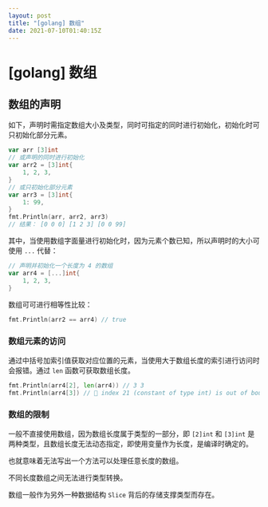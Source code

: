 ```yaml
---
layout: post
title: "[golang] 数组"
date: 2021-07-10T01:40:15Z
---
```

# [golang] 数组

## 数组的声明

如下，声明时需指定数组大小及类型，同时可指定的同时进行初始化，初始化时可只初始化部分元素。

```go
var arr [3]int
// 或声明的同时进行初始化
var arr2 = [3]int{
	1, 2, 3,
}
// 或只初始化部分元素
var arr3 = [3]int{
	1: 99,
}
fmt.Println(arr, arr2, arr3)
// 结果： [0 0 0] [1 2 3] [0 0 99]
```

其中，当使用数组字面量进行初始化时，因为元素个数已知，所以声明时的大小可使用 `...` 代替：

```go
// 声明并初始化一个长度为 4 的数组
var arr4 = [...]int{
	1, 2, 3,
}
```

数组可可进行相等性比较：

```go
fmt.Println(arr2 == arr4) // true
```

### 数组元素的访问

通过中括号加索引值获取对应位置的元素，当使用大于数组长度的索引进行访问时会报错。通过 `len` 函数可获取数组长度。

```go
fmt.Println(arr4[2], len(arr4)) // 3 3
fmt.Println(arr4[3]) // 🚨 index 21 (constant of type int) is out of boundscompilerInvalidIndex
```

### 数组的限制

一般不直接使用数组，因为数组长度属于类型的一部分，即 `[2]int` 和 `[3]int` 是两种类型，且数组长度无法动态指定，即使用变量作为长度，是编译时确定的。

也就意味着无法写出一个方法可以处理任意长度的数组。

不同长度数组之间无法进行类型转换。

数组一般作为另外一种数据结构 `Slice` 背后的存储支撑类型而存在。

